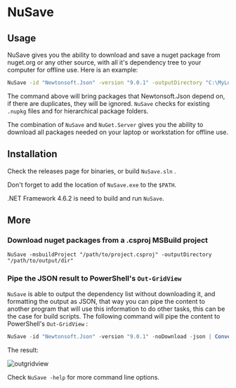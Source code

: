 # NuSave

## Usage

NuSave gives you the ability to download and save a nuget package from nuget.org or any other source, with all it's dependency tree to your computer for offline use. Here is an example:

```bash
NuSave -id "Newtonsoft.Json" -version "9.0.1" -outputDirectory "C:\MyLocalFeed"
```

The command above will bring packages that Newtonsoft.Json depend on, if there are duplicates, they will be ignored. `NuSave` checks for existing `.nupkg` files and for hierarchical package folders.

The combination of `NuSave` and `NuGet.Server` gives you the ability to download all packages needed on your laptop or workstation for offline use.

## Installation

Check the releases page for binaries, or build `NuSave.sln` .

Don't forget to add the location of `NuSave.exe` to the `$PATH`.

.NET Framework 4.6.2 is need to build and run `NuSave`.

## More

### Download nuget packages from a .csproj MSBuild project

```shell
NuSave -msbuildProject "/path/to/project.csproj" -outputDirectory "/path/to/output/dir"
```

### Pipe the JSON result to PowerShell's `Out-GridView`

`NuSave` is able to output the dependency list without downloading it, and formatting the output as JSON, that way you can pipe the content to another program that will use this information to do other tasks, this can be the case for build scripts. The following command will pipe the content to PowerShell's `Out-GridView` :

```powershell
NuSave -id "Newtonsoft.Json" -version "9.0.1" -noDownload -json | ConvertFrom-Json) | Out-GridView
```

The result:

![outgridview](https://raw.githubusercontent.com/anass-b/NuSave/master/readme/outgridview.png)

Check `NuSave -help` for more command line options.



